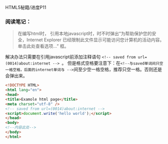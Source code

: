 HTML5秘籍/进度P11
###  阅读笔记：

> 在编写html时， 引用本地javascript时，时不时弹出“为帮助保护您的安全，Internet Explorer 已经限制此文件显示可能访问您计算机的活动内容。单击此处查看选项…” 框。 

解决办法只需要在引用javascript前添加注释语句 ```<!-- saved from url=(0014)about:internet --> ```。 但是格式空格要注意下：在```<!--与saved单词间只空一格空格，后面的internet单词与 -->```间至少空一格空格，推荐只空一格。否则还是会弹出来。 

``` HTML  
<!DOCTYPE HTML>  
<html lang="en">  
<head>  
<title>Examole html page</title>  
<meta charset="utf-8" />  
<!-- saved from url=(0014)about:internet -->  
<script>document.write('hello world');</script>  
</head>  
<body>  
<!--内容此处-->  
</body>  
</html>  
```


<!--stackedit_data:
eyJoaXN0b3J5IjpbMTc5NDg0Njg5OSwtMzczMzkxMDg5LC0xMT
E0NjgyOTU3XX0=
-->